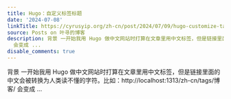 ```yaml
---
title: Hugo：自定义标签标题
date: '2024-07-08'
linkTitle: https://cyrusyip.org/zh-cn/post/2024/07/09/hugo-customize-tag-title/
source: Posts on 叶寻的博客
description: 背景 一开始我用 Hugo 做中文网站时打算在文章里用中文标签，但是链接里面的中文会被转换为人类读不懂的字符。比如：http://localhost:1313/zh-cn/tags/博客/
  会变成 ...
disable_comments: true
---
```

背景 一开始我用 Hugo 做中文网站时打算在文章里用中文标签，但是链接里面的中文会被转换为人类读不懂的字符。比如：http://localhost:1313/zh-cn/tags/博客/ 会变成 ...